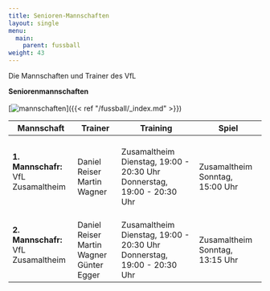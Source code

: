 ```yaml
---
title: Senioren-Mannschaften
layout: single
menu:
  main:
    parent: fussball
weight: 43
---
```


Die Mannschaften und Trainer des VfL

<b>Seniorenmannschaften</b>
<br>
<br>
[![mannschaften](/images/Mannschaften/mannschaften.jpg)]({{< ref "/fussball/_index.md" >}})
<table>
<thead> 
<th>Mannschaft</th> <th>Trainer</th> <th>Training <br></th><th>Spiel</th>
</tr>
</thead> 
<tbody>
<tr class="odd">
<p>
<tr>
<td><b>1. Mannschafr:</b><br>VfL Zusamaltheim</td>
<td><br>Daniel Reiser<br>Martin Wagner</td>
<td><br>Zusamaltheim<br>Dienstag, 19:00 - 20:30 Uhr<br>Donnerstag, 19:00 - 20:30 Uhr</td>
<td><br>Zusamaltheim<br>Sonntag, 15:00 Uhr</td>
<tr>
<td><b>2. Mannschafr:</b><br>VfL Zusamaltheim</td>
<td><br>Daniel Reiser<br>Martin Wagner<br>Günter Egger</td>
<td><br>Zusamaltheim<br>Dienstag, 19:00 - 20:30 Uhr<br>Donnerstag, 19:00 - 20:30 Uhr</td>
<td><br>Zusamaltheim<br>Sonntag, 13:15 Uhr</td>

</tr>
</tbody>
</table>

